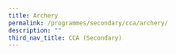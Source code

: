 ```yaml
---
title: Archery
permalink: /programmes/secondary/cca/archery/
description: ""
third_nav_title: CCA (Secondary)
---
```

